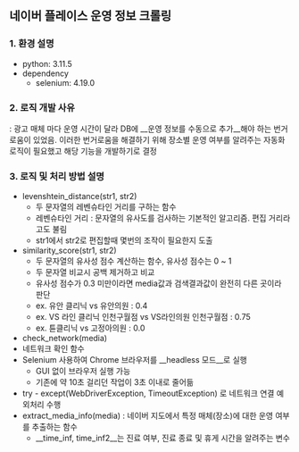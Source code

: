 ## 네이버 플레이스 운영 정보 크롤링
### 1. 환경 설명 
* python: 3.11.5
* dependency
  * selenium: 4.19.0
### 2. 로직 개발 사유
: 광고 매체 마다 운영 시간이 달라 DB에 __운영 정보를 수동으로 추가__해야 하는 번거로움이 있었음. 이러한 번거로움을 해결하기 위해 장소별 운영 여부를 알려주는 자동화 로직이 필요했고 해당 기능을 개발하기로 결정
### 3. 로직 및 처리 방법 설명
* levenshtein_distance(str1, str2)
  * 두 문자열의 레벤슈타인 거리를 구하는 함수
  * 레벤슈타인 거리 : 문자열의 유사도를 검사하는 기본적인 알고리즘. 편집 거리라고도 불림
  * str1에서 str2로 편집할때 몇번의 조작이 필요한지 도출
* similarity_score(str1, str2)
  * 두 문자열의 유사성 점수 계산하는 함수, 유사성 점수는 0 ~ 1
  * 두 문자열 비교시 공백 제거하고 비교
  * 유사성 점수가 0.3 미만이라면 media값과 검색결과값이 완전히 다른 곳이라 판단
   * ex. 유안 클리닉 vs 유안의원 : 0.4
   * ex. VS 라인 클리닉 인천구월점 vs VS라인의원 인천구월점 : 0.75
   * ex. 튠클리닉 vs 고정아의원 : 0.0
* check_network(media)
 * 네트워크 확인 함수
 * Selenium 사용하여 Chrome 브라우저를 __headless 모드__로 실행
    * GUI 없이 브라우저 실행 가능
    * 기존에 약 10초 걸리던 작업이 3초 이내로 줄어듦
 * try - except(WebDriverException, TimeoutException) 로 네트워크 연결 예외처리 수행
* extract_media_info(media) : 네이버 지도에서 특정 매체(장소)에 대한 운영 여부를 추출하는 함수
  * __time_inf, time_inf2__는 진료 여부, 진료 종료 및 휴게 시간을 알려주는 변수 
